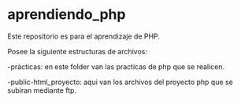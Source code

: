 # aprendiendo_php

Este repositorio es para el aprendizaje de PHP.

Posee la siguiente estructuras de archivos:

-prácticas: en este folder van las practicas de php que se realicen.

-public-html_proyecto: aqui van los archivos del proyecto php que se subiran mediante ftp.
